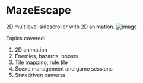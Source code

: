 # MazeEscape

2D multilevel sidescroller with 2D animation.
![image](https://github.com/user-attachments/assets/982b5a80-541e-4858-8477-9e1b471cc091)

Topics covered:
1) 2D animation
2) Enemies, hazards, boosts
3) Tile mapping, rule tile
4) Scene management and game sessions
5) Statedriven cameras
